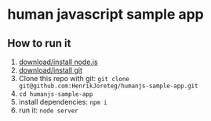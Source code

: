 # human javascript sample app

## How to run it

1. [download/install node.js](http://nodejs.org/)
1. [download/install git](http://git-scm.com/)
1. Clone this repo with git: `git clone git@github.com:HenrikJoreteg/humanjs-sample-app.git`
1. `cd humanjs-sample-app`
1. install dependencies: `npm i`
1. run it: `node server`
